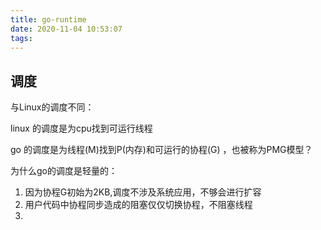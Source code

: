 ```yaml
---
title: go-runtime
date: 2020-11-04 10:53:07
tags:
---
```


## 调度

与Linux的调度不同：

linux 的调度是为cpu找到可运行线程

go 的调度是为线程(M)找到P(内存)和可运行的协程(G) ，也被称为PMG模型？

为什么go的调度是轻量的：

1. 因为协程G初始为2KB,调度不涉及系统应用，不够会进行扩容
2. 用户代码中协程同步造成的阻塞仅仅切换协程，不阻塞线程
3. 